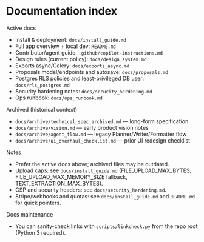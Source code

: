 # Documentation index

Active docs

- Install & deployment: `docs/install_guide.md`
- Full app overview + local dev: `README.md`
- Contributor/agent guide: `.github/copilot-instructions.md`
- Design rules (current policy): `docs/design_system.md`
- Exports async/Celery: `docs/exports_async.md`
- Proposals model/endpoints and autosave: `docs/proposals.md`
- Postgres RLS policies and least-privileged DB user: `docs/rls_postgres.md`
- Security hardening notes: `docs/security_hardening.md`
- Ops runbook: `docs/ops_runbook.md`

Archived (historical context)

- `docs/archive/technical_spec_archived.md` — long-form specification
- `docs/archive/vision.md` — early product vision notes
- `docs/archive/agent_flow.md` — legacy Planner/Writer/Formatter flow
- `docs/archive/ui_overhaul_checklist.md` — prior UI redesign checklist

Notes

- Prefer the active docs above; archived files may be outdated.
- Upload caps: see `docs/install_guide.md` (FILE_UPLOAD_MAX_BYTES, FILE_UPLOAD_MAX_MEMORY_SIZE fallback, TEXT_EXTRACTION_MAX_BYTES).
- CSP and security headers: see `docs/security_hardening.md`.
- Stripe/webhooks and quotas: see `docs/install_guide.md` and `README.md` for quick pointers.

Docs maintenance

- You can sanity-check links with `scripts/linkcheck.py` from the repo root (Python 3 required).
